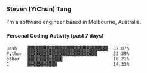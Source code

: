 ### Steven (YiChun) Tang

I'm a software engineer based in Melbourne, Australia.

#### Personal Coding Activity (past 7 days)
```
Bash    ▓▓▓▓▓▓▓▓▓▓▓▓▓▓▓▓▓▓▓▓▓▓▓▓▓▓▓▓▓▓  37.07%
Python  ▓▓▓▓▓▓▓▓▓▓▓▓▓▓▓▓▓▓▓▓▓▓▓▓▓▓      32.39%
other   ▓▓▓▓▓▓▓▓▓▓▓▓▓                   16.21%
C       ▓▓▓▓▓▓▓▓▓▓▓                     14.33%
```
